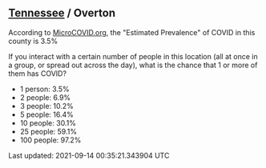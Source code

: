 
## [Tennessee](/united-states/tennessee) / Overton

According to [MicroCOVID.org](http://microcovid.org),
the "Estimated Prevalence" of COVID in this county is 3.5%

If you interact with a certain number of people in this location
(all at once in a group, or spread out across the day), what is the chance that
1 or more of them has COVID?

- 1 person: 3.5%
- 2 people: 6.9%
- 3 people: 10.2%
- 5 people: 16.4%
- 10 people: 30.1%
- 25 people: 59.1%
- 100 people: 97.2%

Last updated: 2021-09-14 00:35:21.343904 UTC
